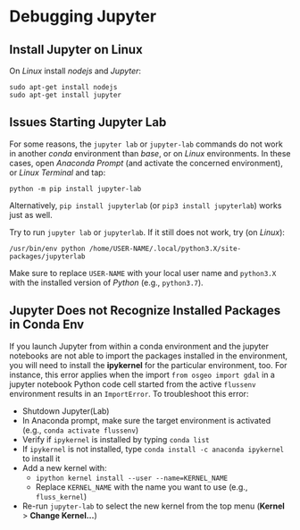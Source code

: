 # Debugging Jupyter

## Install Jupyter on Linux

On *Linux* install *nodejs* and *Jupyter*:

```
sudo apt-get install nodejs
sudo apt-get install jupyter
```

## Issues Starting Jupyter Lab

For some reasons, the `jupyter lab` or `jupyter-lab` commands do not work in another *conda* environment than *base*, or on *Linux* environments. In these cases, open *Anaconda Prompt* (and activate the concerned environment), or *Linux Terminal* and tap:

```
python -m pip install jupyter-lab
```


Alternatively, `pip install jupyterlab` (or `pip3 install jupyterlab`) works just as well.

Try to run `jupyter lab` or `jupyterlab`. If it still does not work, try (on *Linux*):

```
/usr/bin/env python /home/USER-NAME/.local/python3.X/site-packages/jupyterlab
```

Make sure to replace `USER-NAME` with your local user name and `python3.X` with the installed version of *Python* (e.g., `python3.7`).


## Jupyter Does not Recognize Installed Packages in Conda Env


If you launch Jupyter from within a conda environment and the jupyter notebooks are not able to import the packages installed in the environment, you will need to install the **ipykernel** for the particular environment, too. For instance, this error applies when the import `from osgeo import gdal` in a jupyter notebook Python code cell started from the active `flussenv` environment results in an `ImportError`. To troubleshoot this error:

* Shutdown Jupyter(Lab)
* In Anaconda prompt, make sure the target environment is activated (e.g., `conda activate flussenv`)
* Verify if `ipykernel` is installed by typing `conda list`
* If `ipykernel` is not installed, type `conda install -c anaconda ipykernel` to install it
* Add a new kernel with:
	* `ipython kernel install --user --name=KERNEL_NAME`
	* Replace `KERNEL_NAME` with the name you want to use (e.g., `fluss_kernel`)
* Re-run `jupyter-lab` to select the new kernel from the top menu (**Kernel** > **Change Kernel...**)